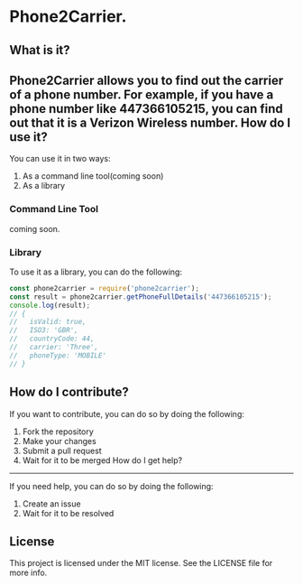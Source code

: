 Phone2Carrier.
================
What is it?
-----------
Phone2Carrier allows you to find out the carrier of a phone number.
For example, if you have a phone number like 447366105215, you can find out that it is a Verizon Wireless number.
How do I use it?
----------------
You can use it in two ways:
1. As a command line tool(coming soon)
2. As a library
### Command Line Tool
coming soon.

### Library
To use it as a library, you can do the following:
```javascript
const phone2carrier = require('phone2carrier');
const result = phone2carrier.getPhoneFullDetails('447366105215');
console.log(result);
// {
//   isValid: true,
//   ISO3: 'GBR',
//   countryCode: 44,
//   carrier: 'Three',
//   phoneType: 'MOBILE'
// }
```


How do I contribute?
--------------------
If you want to contribute, you can do so by doing the following:
1. Fork the repository
2. Make your changes
3. Submit a pull request
4. Wait for it to be merged
How do I get help?
------------------
If you need help, you can do so by doing the following:
1. Create an issue
2. Wait for it to be resolved

License
-------
This project is licensed under the MIT license. See the LICENSE file for more info.



